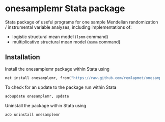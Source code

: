 # onesamplemr Stata package

Stata package of useful programs for one sample Mendelian randomization / instrumental variable 
analyses, including implementations of:

* logistic structural mean model (`lsmm` command)
* multiplicative structural mean model (`msmm` command)

## Installation

Install the onesamplemr package within Stata using
``` stata
net install onesamplemr, from("https://raw.github.com/remlapmot/onesample-mr/master/") replace
```

To check for an update to the package run within Stata
``` stata
adoupdate onesamplemr, update
```

Uninstall the package within Stata using
``` stata
ado uninstall onesamplemr
```
